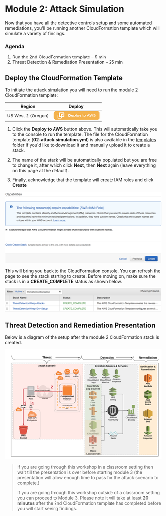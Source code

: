 # Module 2: Attack Simulation

Now that you have all the detective controls setup and some automated remediations, you'll be running another CloudFormation template which will simulate a variety of findings.

### Agenda

1. Run the 2nd CloudFormation template – 5 min
2. Threat Detection & Remediation Presentation – 25 min

## Deploy the CloudFormation Template

To initiate the attack simulation you will need to run the module 2 CloudFormation template: 

Region| Deploy
------|-----
US West 2 (Oregon) | [![Deploy Module 2 in us-west-2](./images/deploy-to-aws.png)](https://console.aws.amazon.com/cloudformation/home?region=us-west-2#/stacks/new?stackName=ThreatDetectionWksp-Attacks&templateURL=https://s3-us-west-2.amazonaws.com/sa-security-specialist-workshops-us-west-2/02-attack-simulation.yml)

1. Click the **Deploy to AWS** button above.  This will automatically take you to the console to run the template.  The file for the CloudFormation template (**02-attack-simulation.yml**) is also available in the [templates](../templates/) folder if you'd like to download it and manually upload it to create a stack.

2. The name of the stack will be automatically populated but you are free to change it, after which click **Next**, then **Next** again (leave everything on this page at the default).  

3. Finally, acknowledge that the template will create IAM roles and click **Create**

![IAM Capabilities](./images/iam-capabilities.png)

This will bring you back to the CloudFormation console. You can refresh the page to see the stack starting to create. Before moving on, make sure the stack is in a **CREATE_COMPLETE** status as shown below.

![Stack Complete](./images/02-stack-complete.png)

## Threat Detection and Remediation Presentation

Below is a diagram of the setup after the module 2 CloudFormation stack is created.

![Module 2 Diagram](./images/02-diagram-module2-3.png)

> If you are going through this workshop in a classroom setting then wait till the presentation is over before starting module 3 (the presentation will allow enough time to pass for the attack scenario to complete.)  
> 
> If you are going through this workshop outside of a classroom setting you can proceed to Module 3.  Please note it will take at least **20 minutes** after the 2nd CloudFormation template has completed before you will start seeing findings. 

